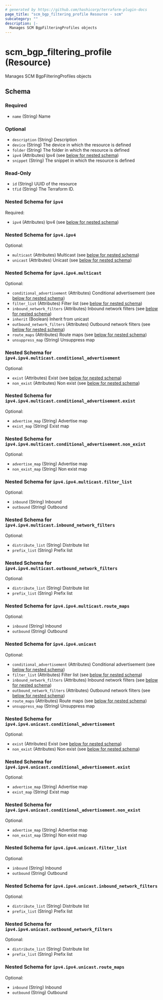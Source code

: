 ```yaml
---
# generated by https://github.com/hashicorp/terraform-plugin-docs
page_title: "scm_bgp_filtering_profile Resource - scm"
subcategory: ""
description: |-
  Manages SCM BgpFilteringProfiles objects
---
```


# scm_bgp_filtering_profile (Resource)

Manages SCM BgpFilteringProfiles objects



<!-- schema generated by tfplugindocs -->
## Schema

### Required

- `name` (String) Name

### Optional

- `description` (String) Description
- `device` (String) The device in which the resource is defined
- `folder` (String) The folder in which the resource is defined
- `ipv4` (Attributes) Ipv4 (see [below for nested schema](#nestedatt--ipv4))
- `snippet` (String) The snippet in which the resource is defined

### Read-Only

- `id` (String) UUID of the resource
- `tfid` (String) The Terraform ID.

<a id="nestedatt--ipv4"></a>
### Nested Schema for `ipv4`

Required:

- `ipv4` (Attributes) Ipv4 (see [below for nested schema](#nestedatt--ipv4--ipv4))

<a id="nestedatt--ipv4--ipv4"></a>
### Nested Schema for `ipv4.ipv4`

Optional:

- `multicast` (Attributes) Multicast (see [below for nested schema](#nestedatt--ipv4--ipv4--multicast))
- `unicast` (Attributes) Unicast (see [below for nested schema](#nestedatt--ipv4--ipv4--unicast))

<a id="nestedatt--ipv4--ipv4--multicast"></a>
### Nested Schema for `ipv4.ipv4.multicast`

Optional:

- `conditional_advertisement` (Attributes) Conditional advertisement (see [below for nested schema](#nestedatt--ipv4--ipv4--multicast--conditional_advertisement))
- `filter_list` (Attributes) Filter list (see [below for nested schema](#nestedatt--ipv4--ipv4--multicast--filter_list))
- `inbound_network_filters` (Attributes) Inbound network filters (see [below for nested schema](#nestedatt--ipv4--ipv4--multicast--inbound_network_filters))
- `inherit` (Boolean) Inherit from unicast
- `outbound_network_filters` (Attributes) Outbound network filters (see [below for nested schema](#nestedatt--ipv4--ipv4--multicast--outbound_network_filters))
- `route_maps` (Attributes) Route maps (see [below for nested schema](#nestedatt--ipv4--ipv4--multicast--route_maps))
- `unsuppress_map` (String) Unsuppress map

<a id="nestedatt--ipv4--ipv4--multicast--conditional_advertisement"></a>
### Nested Schema for `ipv4.ipv4.multicast.conditional_advertisement`

Optional:

- `exist` (Attributes) Exist (see [below for nested schema](#nestedatt--ipv4--ipv4--multicast--conditional_advertisement--exist))
- `non_exist` (Attributes) Non exist (see [below for nested schema](#nestedatt--ipv4--ipv4--multicast--conditional_advertisement--non_exist))

<a id="nestedatt--ipv4--ipv4--multicast--conditional_advertisement--exist"></a>
### Nested Schema for `ipv4.ipv4.multicast.conditional_advertisement.exist`

Optional:

- `advertise_map` (String) Advertise map
- `exist_map` (String) Exist map


<a id="nestedatt--ipv4--ipv4--multicast--conditional_advertisement--non_exist"></a>
### Nested Schema for `ipv4.ipv4.multicast.conditional_advertisement.non_exist`

Optional:

- `advertise_map` (String) Advertise map
- `non_exist_map` (String) Non exist map



<a id="nestedatt--ipv4--ipv4--multicast--filter_list"></a>
### Nested Schema for `ipv4.ipv4.multicast.filter_list`

Optional:

- `inbound` (String) Inbound
- `outbound` (String) Outbound


<a id="nestedatt--ipv4--ipv4--multicast--inbound_network_filters"></a>
### Nested Schema for `ipv4.ipv4.multicast.inbound_network_filters`

Optional:

- `distribute_list` (String) Distribute list
- `prefix_list` (String) Prefix list


<a id="nestedatt--ipv4--ipv4--multicast--outbound_network_filters"></a>
### Nested Schema for `ipv4.ipv4.multicast.outbound_network_filters`

Optional:

- `distribute_list` (String) Distribute list
- `prefix_list` (String) Prefix list


<a id="nestedatt--ipv4--ipv4--multicast--route_maps"></a>
### Nested Schema for `ipv4.ipv4.multicast.route_maps`

Optional:

- `inbound` (String) Inbound
- `outbound` (String) Outbound



<a id="nestedatt--ipv4--ipv4--unicast"></a>
### Nested Schema for `ipv4.ipv4.unicast`

Optional:

- `conditional_advertisement` (Attributes) Conditional advertisement (see [below for nested schema](#nestedatt--ipv4--ipv4--unicast--conditional_advertisement))
- `filter_list` (Attributes) Filter list (see [below for nested schema](#nestedatt--ipv4--ipv4--unicast--filter_list))
- `inbound_network_filters` (Attributes) Inbound network filters (see [below for nested schema](#nestedatt--ipv4--ipv4--unicast--inbound_network_filters))
- `outbound_network_filters` (Attributes) Outbound network filters (see [below for nested schema](#nestedatt--ipv4--ipv4--unicast--outbound_network_filters))
- `route_maps` (Attributes) Route maps (see [below for nested schema](#nestedatt--ipv4--ipv4--unicast--route_maps))
- `unsuppress_map` (String) Unsuppress map

<a id="nestedatt--ipv4--ipv4--unicast--conditional_advertisement"></a>
### Nested Schema for `ipv4.ipv4.unicast.conditional_advertisement`

Optional:

- `exist` (Attributes) Exist (see [below for nested schema](#nestedatt--ipv4--ipv4--unicast--conditional_advertisement--exist))
- `non_exist` (Attributes) Non exist (see [below for nested schema](#nestedatt--ipv4--ipv4--unicast--conditional_advertisement--non_exist))

<a id="nestedatt--ipv4--ipv4--unicast--conditional_advertisement--exist"></a>
### Nested Schema for `ipv4.ipv4.unicast.conditional_advertisement.exist`

Optional:

- `advertise_map` (String) Advertise map
- `exist_map` (String) Exist map


<a id="nestedatt--ipv4--ipv4--unicast--conditional_advertisement--non_exist"></a>
### Nested Schema for `ipv4.ipv4.unicast.conditional_advertisement.non_exist`

Optional:

- `advertise_map` (String) Advertise map
- `non_exist_map` (String) Non exist map



<a id="nestedatt--ipv4--ipv4--unicast--filter_list"></a>
### Nested Schema for `ipv4.ipv4.unicast.filter_list`

Optional:

- `inbound` (String) Inbound
- `outbound` (String) Outbound


<a id="nestedatt--ipv4--ipv4--unicast--inbound_network_filters"></a>
### Nested Schema for `ipv4.ipv4.unicast.inbound_network_filters`

Optional:

- `distribute_list` (String) Distribute list
- `prefix_list` (String) Prefix list


<a id="nestedatt--ipv4--ipv4--unicast--outbound_network_filters"></a>
### Nested Schema for `ipv4.ipv4.unicast.outbound_network_filters`

Optional:

- `distribute_list` (String) Distribute list
- `prefix_list` (String) Prefix list


<a id="nestedatt--ipv4--ipv4--unicast--route_maps"></a>
### Nested Schema for `ipv4.ipv4.unicast.route_maps`

Optional:

- `inbound` (String) Inbound
- `outbound` (String) Outbound
